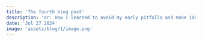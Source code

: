 ```yaml
---
title: 'The fourth blog post'
description: 'or: How I learned to avoid my early pitfalls and make ideas happen'
date: 'Jul 27 2024'
image: 'assets/blog/1/image.png'
---
```

